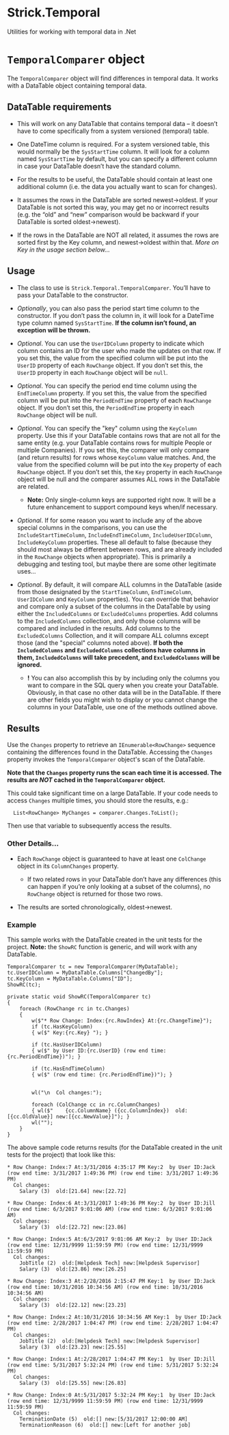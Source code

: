 # Strick.Temporal
Utilities for working with temporal data in .Net

# ```TemporalComparer``` object
The ```TemporalComparer``` object will find differences in temporal data. It works with a DataTable object containing temporal data.

## DataTable requirements
* This will work on any DataTable that contains temporal data – it doesn’t have to come specifically from a system versioned (temporal) table.

* One DateTime column is required.  For a system versioned table, this would normally be the ```SysStartTime``` column.  It will look for a column named ```SysStartTime``` by default, but you can specify a different column in case your DataTable doesn’t have the standard column.

* For the results to be useful, the DataTable should contain at least one additional column (i.e. the data you actually want to scan for changes).

* It assumes the rows in the DataTable are sorted newest->oldest.  If your DataTable is not sorted this way, you may get no or incorrect results (e.g. the “old” and “new” comparison would be backward if your DataTable is sorted oldest->newest).

* If the rows in the DataTable are NOT all related, it assumes the rows are sorted first by the Key column, and newest->oldest within that.  *More on Key in the usage section below…*

## Usage
* The class to use is ```Strick.Temporal.TemporalComparer```.  You’ll have to pass your DataTable to the constructor.

* *Optionally*, you can also pass the period start time column to the constructor.  If you don’t pass the column in, it will look for a DateTime type column named ```SysStartTime```.  **If the column isn’t found, an exception will be thrown.**

* *Optional*.  You can use the ```UserIDColumn``` property to indicate which column contains an ID for the user who made the updates on that row.  If you set this, the value from the specified column will be put into the ```UserID``` property of each ```RowChange``` object.  If you don’t set this, the ```UserID``` property in each ```RowChange``` object will be ```null```.

* *Optional*.  You can specify the period end time column using the ```EndTimeColumn``` property. If you set this, the value from the specified column will be put into the ```PeriodEndTime``` property of each ```RowChange``` object.  If you don’t set this, the ```PeriodEndTime``` property in each ```RowChange``` object will be null.

* *Optional*.  You can specify the "key" column using the ```KeyColumn``` property.  Use this if your DataTable contains rows that are not all for the same entity (e.g. your DataTable contains rows for multiple People or multiple Companies).  If you set this, the comparer will only compare (and return results) for rows whose ```KeyColumn``` value matches.  And, the value from the specified column will be put into the ```Key``` property of each ```RowChange``` object.  If you don’t set this, the ```Key``` property in each ```RowChange``` object will be null and the comparer assumes ALL rows in the DataTable are related.

	* **Note:** Only single-column keys are supported right now.  It will be a future enhancement to support compound keys when/if necessary.

* *Optional*.  If for some reason you want to include any of the above special columns in the comparisons, you can use the ```IncludeStartTimeColumn```, ```IncludeEndTimeColumn```, ```IncludeUserIDColumn```, ```IncludeKeyColumn``` properties.  These all default to false (because they should most always be different between rows, and are already included in the ```RowChange``` objects when appropriate).  This is primarily a debugging and testing tool, but maybe there are some other legitimate uses…

* *Optional*.  By default, it will compare ALL columns in the DataTable (aside from those designated by the ```StartTimeColumn```, ```EndTimeColumn```, ```UserIDColumn``` and ```KeyColumn``` properties).  You can override that behavior and compare only a subset of the columns in the DataTable by using either the ```IncludedColumns``` or ```ExcludedColumns``` properties.  Add columns to the ```IncludedColumns``` collection, and only those columns will be compared and included in the results.  Add columns to the ```ExcludedColumns``` Collection, and it will compare ALL columns except those (and the "special" columns noted above).  **If both the ```IncludedColumns``` and ```ExcludedColumns``` collections have columns in them, ```IncludedColumns``` will take precedent, and ```ExcludedColumns``` will be ignored.**

	* **!** You can also accomplish this by by including only the columns you want to compare in the SQL query when you create your DataTable. Obviously, in that case no other data will be in the DataTable. If there are other fields you might wish to display or you cannot change the columns in your DataTable, use one of the methods outlined above.


## Results

Use the ```Changes``` property to retrieve an ```IEnumerable<RowChange>``` sequence containing the differences found in the DataTable. Accessing the ```Changes``` property invokes the ```TemporalComparer``` object's scan of the DataTable.

**Note that the ```Changes``` property runs the scan each time it is accessed.  The results are *NOT* cached in the ```TemporalComparer``` object.**

This could take significant time on a large DataTable.  If your code needs to access ```Changes``` multiple times, you should store the results, e.g.:
```
  List<RowChange> MyChanges = comparer.Changes.ToList();
```
Then use that variable to subsequently access the results.

### Other Details...
* Each ```RowChange``` object is guaranteed to have at least one ```ColChange``` object in its ```ColumnChanges``` property.

	* If two related rows in your DataTable don’t have any differences (this can happen if you’re only looking at a subset of the columns), no ```RowChange``` object is returned for those two rows.

* The results are sorted chronologically, oldest->newest.

### Example
This sample works with the DataTable created in the unit tests for the project. **Note:** the ```ShowRC``` function is generic, and will work with any DataTable.
```
TemporalComparer tc = new TemporalComparer(MyDataTable);
tc.UserIDColumn = MyDataTable.Columns["ChangedBy"];
tc.KeyColumn = MyDataTable.Columns["ID"];
ShowRC(tc);

private static void ShowRC(TemporalComparer tc)
{
	foreach (RowChange rc in tc.Changes)
	{
		w($"* Row Change: Index:{rc.RowIndex} At:{rc.ChangeTime}");
		if (tc.HasKeyColumn)
		{ w($" Key:{rc.Key} "); }

		if (tc.HasUserIDColumn)
		{ w($" by User ID:{rc.UserID} (row end time: {rc.PeriodEndTime})"); }

		if (tc.HasEndTimeColumn)
		{ w($" (row end time: {rc.PeriodEndTime})"); }


		wl("\n  Col changes:");

		foreach (ColChange cc in rc.ColumnChanges)
		{ wl($"    {cc.ColumnName} ({cc.ColumnIndex})  old:[{cc.OldValue}] new:[{cc.NewValue}]"); }
		wl("");
	}
}
```

The above sample code returns results (for the DataTable created in the unit tests for the project) that look like this:
```
* Row Change: Index:7 At:3/31/2016 4:35:17 PM Key:2  by User ID:Jack (row end time: 3/31/2017 1:49:36 PM) (row end time: 3/31/2017 1:49:36 PM)
  Col changes:
    Salary (3)  old:[21.64] new:[22.72]

* Row Change: Index:6 At:3/31/2017 1:49:36 PM Key:2  by User ID:Jill (row end time: 6/3/2017 9:01:06 AM) (row end time: 6/3/2017 9:01:06 AM)
  Col changes:
    Salary (3)  old:[22.72] new:[23.86]

* Row Change: Index:5 At:6/3/2017 9:01:06 AM Key:2  by User ID:Jack (row end time: 12/31/9999 11:59:59 PM) (row end time: 12/31/9999 11:59:59 PM)
  Col changes:
    JobTitle (2)  old:[Helpdesk Tech] new:[Helpdesk Supervisor]
    Salary (3)  old:[23.86] new:[26.25]

* Row Change: Index:3 At:2/28/2016 2:15:47 PM Key:1  by User ID:Jack (row end time: 10/31/2016 10:34:56 AM) (row end time: 10/31/2016 10:34:56 AM)
  Col changes:
    Salary (3)  old:[22.12] new:[23.23]

* Row Change: Index:2 At:10/31/2016 10:34:56 AM Key:1  by User ID:Jack (row end time: 2/28/2017 1:04:47 PM) (row end time: 2/28/2017 1:04:47 PM)
  Col changes:
    JobTitle (2)  old:[Helpdesk Tech] new:[Helpdesk Supervisor]
    Salary (3)  old:[23.23] new:[25.55]

* Row Change: Index:1 At:2/28/2017 1:04:47 PM Key:1  by User ID:Jill (row end time: 5/31/2017 5:32:24 PM) (row end time: 5/31/2017 5:32:24 PM)
  Col changes:
    Salary (3)  old:[25.55] new:[26.83]

* Row Change: Index:0 At:5/31/2017 5:32:24 PM Key:1  by User ID:Jack (row end time: 12/31/9999 11:59:59 PM) (row end time: 12/31/9999 11:59:59 PM)
  Col changes:
    TerminationDate (5)  old:[] new:[5/31/2017 12:00:00 AM]
    TerminationReason (6)  old:[] new:[Left for another job]
```
